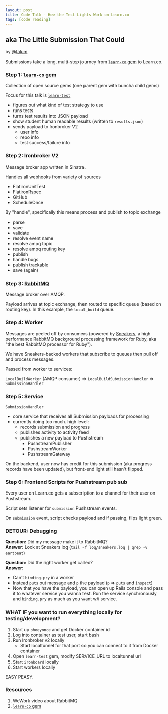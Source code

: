 ```yaml
---
layout: post
title: Code Talk - How the Test Lights Work on Learn.co
tags: [code reading]
---
```


## aka The Little Submission That Could

by [@talum](https://github.com/talum)

Submissions take a long, multi-step journey from [`learn-co` gem](https://github.com/learn-co/learn-co) to Learn.co.

### Step 1: [`learn-co` gem](https://github.com/learn-co/learn-co)

Collection of open source gems (one parent gem with buncha child gems)

Focus for this talk is [`learn-test`](https://github.com/learn-co/learn-test)  
  - figures out what kind of test strategy to use
  - runs tests
  - turns test results into JSON payload
  - show student human readable results (written to `results.json`)
  - sends payload to Ironbroker V2
    - user info
    - repo info
    - test success/failure info

### Step 2: Ironbroker V2

Message broker app written in Sinatra.

Handles all webhooks from variety of sources  
  - FlatironUnitTest
  - FlatironRspec
  - GitHub
  - ScheduleOnce

By "handle", specifically this means process and publish to topic exchange  
 - parse
 - save
 - validate
 - resolve event name
 - resolve ampq topic
 - resolve ampq routing key
 - publish
 - handle bugs
 - publish trackable
 - save (again)


### Step 3: [RabbitMQ](https://www.rabbitmq.com)

Message broker over AMQP.

Payload arrives at topic exchange, then routed to specific queue (based on routing key). In this example, the `local_build` queue.


### Step 4: Worker

Messages are peeled off by consumers (powered by [Sneakers](https://github.com/jondot/sneakers), a high performance RabbitMQ background processing framework for Ruby, aka "the best RabbitMQ processor for Ruby").

We have Sneakers-backed workers that subscribe to queues then pull off and process messages.

Passed from worker to services:

`LocalBuildWorker` (AMQP consumer) => `LocalBuildSubmissionHandler` => `SubmissionHandler`


### Step 5: Service

`SubmissionHandler`  
  - core service that receives all Submission payloads for processing
  - currently doing too much. high level:
    - records submission and progress
    - publishes activity to activity feed
    - publishes a new payload to Pushstream
      - PushstreamPublisher
      - PushstreamWorker
      - PushstreamGateway

On the backend, user now has credit for this submission (aka progress records have been updated), but front-end light still hasn't flipped.


### Step 6: Frontend Scripts for Pushstream pub sub

Every user on Learn.co gets a subscription to a channel for their user on Pushstream.

Script sets listener for `submission` Pushstream events.

On `submission` event, script checks payload and if passing, flips light green.


### DETOUR: Debugging

**Question:** Did my message make it to RabbitMQ?  
**Answer:** Look at Sneakers log (`tail -f log/sneakers.log | grep -v eartbeat`)

**Question:** Did the right worker get called?  
**Answer:**
  - Can't `binding.pry` in a worker
  - Instead `puts` out message and `p` the payload (`p` => `puts` and `inspect`)
  - Now that you have the payload, you can open up Rails console and pass it to whatever service you wanna test. Run the service synchronously and `binding.pry` as much as you want w/i service.


### WHAT IF you want to run everything locally for testing/development?

1. Start up `phoeyonce` and get Docker container id
2. Log into container as test user, start bash
3. Run Ironbroker v2 locally
   - Start localtunnel for that port so you can connect to it from Docker container
4. Open `learn-test` gem, modify SERVICE_URL to localtunnel url
5. Start `ironboard` locally
6. Start workers locally

EASY PEASY.


### Resources

1. WeWork video about RabbitMQ
2. [`learn-co` gem](https://github.com/learn-co/learn-co)
